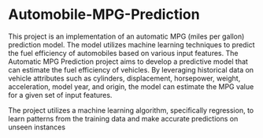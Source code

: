 # Automobile-MPG-Prediction


This project is an implementation of an automatic MPG (miles per gallon) prediction model. The model utilizes machine learning techniques to predict the fuel efficiency of automobiles based on various input features.
The Automatic MPG Prediction project aims to develop a predictive model that can estimate the fuel efficiency of vehicles. By leveraging historical data on vehicle attributes such as cylinders, displacement, horsepower, weight, acceleration, model year, and origin, the model can estimate the MPG value for a given set of input features.

The project utilizes a machine learning algorithm, specifically regression, to learn patterns from the training data and make accurate predictions on unseen instances
